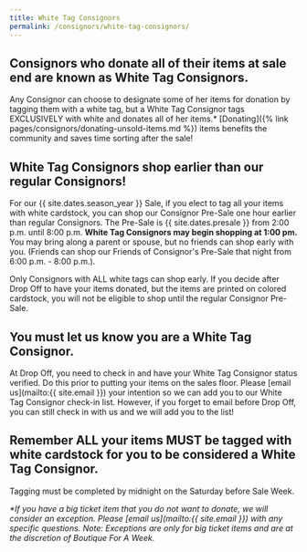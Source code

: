 ```yaml
---
title: White Tag Consignors
permalink: /consignors/white-tag-consignors/
---
```


## Consignors who donate all of their items at sale end are known as White Tag Consignors.

Any Consignor can choose to designate some of her items for donation by tagging them with a white tag, but a White Tag Consignor tags EXCLUSIVELY with white and donates all of her items.* [Donating]({% link pages/consignors/donating-unsold-items.md %}) items benefits the community and saves time sorting after the sale!

## White Tag Consignors shop earlier than our regular Consignors!

For our {{ site.dates.season_year }} Sale, if you elect to tag all your items with white cardstock, you can shop our Consignor Pre-Sale one hour earlier than regular Consignors. The Pre-Sale is {{ site.dates.presale }} from 2:00 p.m. until 8:00 p.m. **White Tag Consignors may begin shopping at 1:00 pm.** You may bring along a parent or spouse, but no friends can shop early with you. (Friends can shop our Friends of Consignor's Pre-Sale that night from 6:00 p.m. - 8:00 p.m.).

Only Consignors with ALL white tags can shop early. If you decide after Drop Off to have your items donated, but the items are printed on colored cardstock, you will not be eligible to shop until the regular Consignor Pre-Sale.

## You must let us know you are a White Tag Consignor.

At Drop Off, you need to check in and have your White Tag Consignor status verified. Do this prior to putting your items on the sales floor. Please [email us](mailto:{{ site.email }}) your intention so we can add you to our White Tag Consignor check-in list. However, if you forget to email before Drop Off, you can still check in with us and we will add you to the list!

## Remember ALL your items MUST be tagged with white cardstock for you to be considered a White Tag Consignor.

Tagging must be completed by midnight on the Saturday before Sale Week.

_*If you have a big ticket item that you do not want to donate, we will consider an exception. Please [email us](mailto:{{ site.email }}) with any specific questions. Note: Exceptions are only for big ticket items and are at the discretion of Boutique For A Week._
